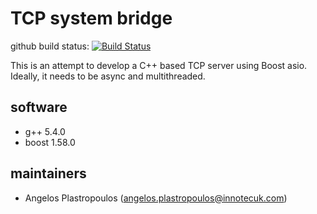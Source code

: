 # TCP system bridge 

github build status: [![Build Status](https://travis-ci.org/plusangel/tcp-experiments.svg?branch=master)](https://travis-ci.org/plusangel/tcp-experiments)

This is an attempt to develop a C++ based TCP server using Boost asio. Ideally, it needs to be async and multithreaded.


## software
- g++ 5.4.0
- boost 1.58.0


## maintainers
- Angelos Plastropoulos (angelos.plastropoulos@innotecuk.com)